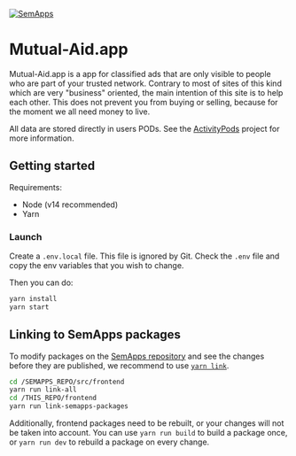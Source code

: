 [![SemApps](https://badgen.net/badge/Powered%20by/SemApps/28CDFB)](https://semapps.org)

# Mutual-Aid.app

Mutual-Aid.app is a app for classified ads that are only visible to people who are part of your trusted network. 
Contrary to most of sites of this kind which are very "business" oriented, the main intention of this site is to 
help each other. This does not prevent you from buying or selling, because for the moment we all need money to live.

All data are stored directly in users PODs. See the [ActivityPods](https://github.com/assemblee-virtuelle/activitypods) project for more information.

## Getting started

Requirements:
- Node (v14 recommended)
- Yarn

### Launch

Create a `.env.local` file. This file is ignored by Git. Check the `.env` file and copy the env variables that you wish to change.

Then you can do:

```bash
yarn install
yarn start
```

## Linking to SemApps packages

To modify packages on the [SemApps repository](https://github.com/assemblee-virtuelle/semapps) and see the changes before they are published, we recommend to use [`yarn link`](https://classic.yarnpkg.com/en/docs/cli/link/).

```bash
cd /SEMAPPS_REPO/src/frontend
yarn run link-all
cd /THIS_REPO/frontend
yarn run link-semapps-packages
```

Additionally, frontend packages need to be rebuilt, or your changes will not be taken into account.
You can use `yarn run build` to build a package once, or `yarn run dev` to rebuild a package on every change.
